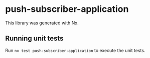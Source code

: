 # push-subscriber-application

This library was generated with [Nx](https://nx.dev).

## Running unit tests

Run `nx test push-subscriber-application` to execute the unit tests.
